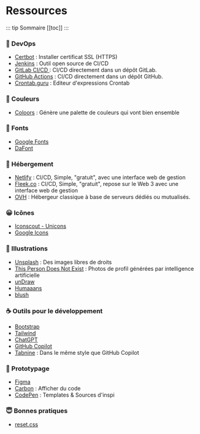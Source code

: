 # Ressources

::: tip Sommaire
[[toc]]
:::

### 👷 DevOps
* [Certbot](https://certbot.eff.org/instructions) : Installer certificat SSL (HTTPS)
* [Jenkins](https://www.jenkins.io/) : Outil open source de CI/CD
* [GitLab CI/CD ](https://docs.gitlab.com/ee/ci/) : CI/CD directement dans un dépôt GitLab.
* [GitHub Actions](https://docs.github.com/en/actions) : CI/CD directement dans un dépôt GitHub.
* [Crontab.guru](https://crontab.guru/) : Editeur d'expressions Crontab

### 🎨 Couleurs
* [Coloors](https://coolors.co/generate) : Génère une palette de couleurs qui vont bien ensemble

### 📌 Fonts
* [Google Fonts](https://fonts.google.com/)
* [DaFont](https://www.dafont.com/fr/)

### 🚀 Hébergement
* [Netlify](https://www.netlify.com/) : CI/CD, Simple, "gratuit", avec une interface web de gestion
* [Fleek.co](https://www.fleek.co/) : CI/CD, Simple, "gratuit", repose sur le Web 3 avec une interface web de gestion
* [OVH](https://www.ovh.com/) : Hébergeur classique à base de serveurs dédiés ou mutualisés.

### 😀 Icônes
* [Iconscout - Unicons](https://iconscout.com/unicons)
* [Google Icons](https://fonts.google.com/icons)

### 📸 Illustrations
* [Unsplash](https://unsplash.com/) : Des images libres de droits
* [This Person Does Not Exist](https://thispersondoesnotexist.com/) : Photos de profil générées par intelligence artificielle
* [unDraw](https://undraw.co/)
* [Humaaans](https://www.humaaans.com/)
* [blush](https://blush.design/fr)

### ☕ Outils pour le développement
* [Bootstrap](https://getbootstrap.com/)
* [Tailwind](https://tailwindcss.com/)
* [ChatGPT](https://chat.openai.com/chat)
* [GitHub Copilot](https://github.com/features/copilot)
* [Tabnine](https://www.tabnine.com/) : Dans le même style que GitHub Copilot

### 💄 Prototypage
* [Figma](https://www.figma.com/)
* [Carbon](https://carbon.now.sh/) : Afficher du code
* [CodePen](https://codepen.io/) : Templates & Sources d'inspi

### 😇 Bonnes pratiques
* [reset.css](https://meyerweb.com/eric/tools/css/reset/)